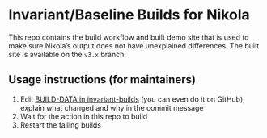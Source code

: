 Invariant/Baseline Builds for Nikola
====================================

This repo contains the build workflow and built demo site that is used to make sure Nikola’s output does not have unexplained differences. The built site is available on the `v3.x` branch.

Usage instructions (for maintainers)
------------------------------------

1. Edit [BUILD-DATA in invariant-builds](https://github.com/getnikola/invariant-builds/blob/master/BUILD-DATA) (you can even do it on GitHub), explain what changed and why in the commit message
2. Wait for the action in this repo to build
3. Restart the failing builds
